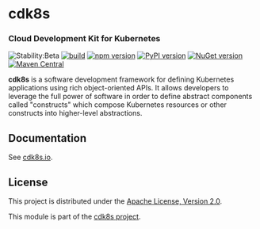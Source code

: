 # cdk8s

### Cloud Development Kit for Kubernetes

![Stability:Beta](https://img.shields.io/badge/stability-beta-orange)
[![build](https://github.com/cdk8s-team/cdk8s-core/workflows/release/badge.svg)](https://github.com/cdk8s-team/cdk8s-core/actions/workflows/release.yml)
[![npm version](https://badge.fury.io/js/cdk8s.svg)](https://badge.fury.io/js/cdk8s)
[![PyPI version](https://badge.fury.io/py/cdk8s.svg)](https://badge.fury.io/py/cdk8s)
[![NuGet version](https://badge.fury.io/nu/Org.Cdk8s.svg)](https://badge.fury.io/nu/Org.Cdk8s)
[![Maven Central](https://maven-badges.herokuapp.com/maven-central/org.cdk8s/cdk8s/badge.svg)](https://maven-badges.herokuapp.com/maven-central/org.cdk8s/cdk8s)

**cdk8s** is a software development framework for defining Kubernetes
applications using rich object-oriented APIs. It allows developers to leverage
the full power of software in order to define abstract components called
"constructs" which compose Kubernetes resources or other constructs into
higher-level abstractions.

## Documentation

See [cdk8s.io](https://cdk8s.io).

## License

This project is distributed under the [Apache License, Version 2.0](./LICENSE).

This module is part of the [cdk8s project](https://github.com/cdk8s-team/cdk8s).

